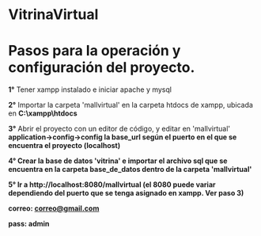 # VitrinaVirtual
# Pasos para la operación y configuración del proyecto.
<b>1°</b> Tener xampp instalado e iniciar apache y mysql

<b>2°</b> Importar la carpeta 'mallvirtual' en la carpeta htdocs de xampp, ubicada en <b>C:\xampp\htdocs</b>

<b>3°</b> Abrir el proyecto con un editor de código, y editar en 'mallvirtual' <b>application->config->config la base_url<b> según el puerto en el que se encuentra el proyecto (localhost)

<b>4°</b> Crear la base de datos 'vitrina' e importar el archivo sql que se encuentra en la carpeta base_de_datos dentro de la carpeta 'mallvirtual'

<b>5°</b> Ir a http://localhost:8080/mallvirtual (el 8080 puede variar dependiendo del puerto que se tenga asignado en xampp. Ver paso 3)

<b>correo:</b> correo@gmail.com

<b>pass:</b> admin
